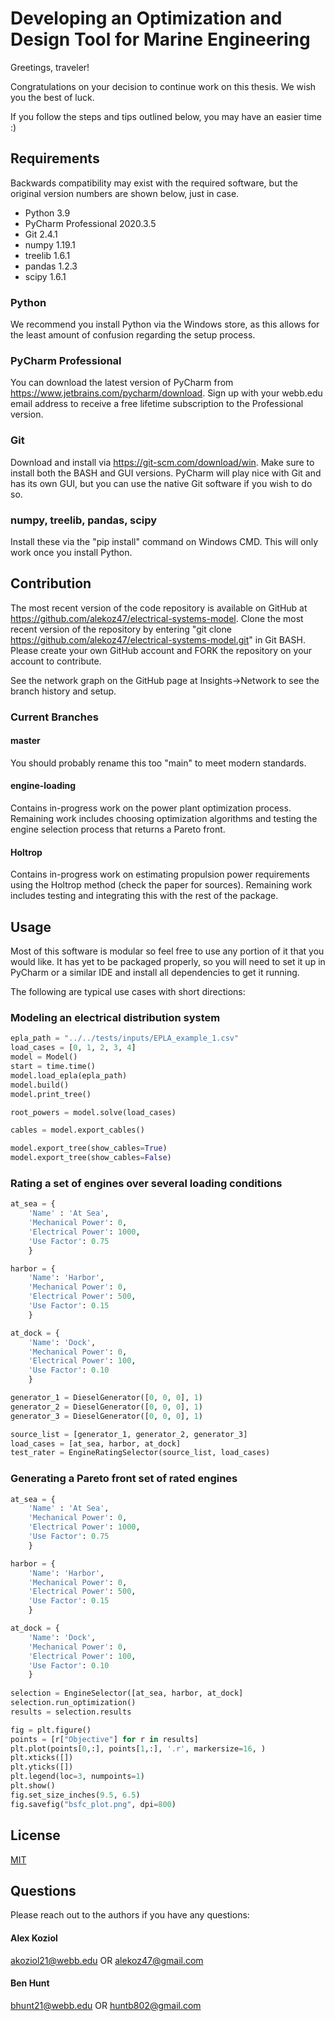 # Developing an Optimization and Design Tool for Marine Engineering

Greetings, traveler!

Congratulations on your decision to continue work on this thesis. We wish you the best of luck.

If you follow the steps and tips outlined below, you may have an easier time :)

## Requirements

Backwards compatibility may exist with the required software, but the original version numbers are shown below, just in case.
- Python 3.9
- PyCharm Professional 2020.3.5
- Git 2.4.1
- numpy 1.19.1
- treelib 1.6.1
- pandas 1.2.3
- scipy 1.6.1

### Python
We recommend you install Python via the Windows store, as this allows for the least amount of confusion regarding the setup process.

### PyCharm Professional
You can download the latest version of PyCharm from https://www.jetbrains.com/pycharm/download. 
Sign up with your webb.edu email address to receive a free lifetime subscription to the Professional version.

### Git
Download and install via https://git-scm.com/download/win.
Make sure to install both the BASH and GUI versions.
PyCharm will play nice with Git and has its own GUI, but you can use the native Git software if you wish to do so.

### numpy, treelib, pandas, scipy
Install these via the "pip install" command on Windows CMD. This will only work once you install Python.

## Contribution

The most recent version of the code repository is available on GitHub at https://github.com/alekoz47/electrical-systems-model.
Clone the most recent version of the repository by entering "git clone https://github.com/alekoz47/electrical-systems-model.git" in Git BASH.
Please create your own GitHub account and FORK the repository on your account to contribute.

See the network graph on the GitHub page at Insights->Network to see the branch history and setup.

### Current Branches
#### master
You should probably rename this too "main" to meet modern standards.
#### engine-loading
Contains in-progress work on the power plant optimization process.
Remaining work includes choosing optimization algorithms and testing the engine selection process that returns a Pareto front.
#### Holtrop
Contains in-progress work on estimating propulsion power requirements using the Holtrop method (check the paper for sources).
Remaining work includes testing and integrating this with the rest of the package.

## Usage

Most of this software is modular so feel free to use any portion of it that you would like.
It has yet to be packaged properly, so you will need to set it up in PyCharm or a similar IDE and install all dependencies to get it running.

The following are typical use cases with short directions:

### Modeling an electrical distribution system
```python
epla_path = "../../tests/inputs/EPLA_example_1.csv"
load_cases = [0, 1, 2, 3, 4]
model = Model()
start = time.time()
model.load_epla(epla_path)
model.build()
model.print_tree()

root_powers = model.solve(load_cases)

cables = model.export_cables()

model.export_tree(show_cables=True)
model.export_tree(show_cables=False)
```

### Rating a set of engines over several loading conditions
```python
at_sea = {
    'Name' : 'At Sea',
    'Mechanical Power': 0,
    'Electrical Power': 1000,
    'Use Factor': 0.75
    }

harbor = {
    'Name': 'Harbor',
    'Mechanical Power': 0,
    'Electrical Power': 500,
    'Use Factor': 0.15
    }

at_dock = {
    'Name': 'Dock',
    'Mechanical Power': 0,
    'Electrical Power': 100,
    'Use Factor': 0.10
    }

generator_1 = DieselGenerator([0, 0, 0], 1)
generator_2 = DieselGenerator([0, 0, 0], 1)
generator_3 = DieselGenerator([0, 0, 0], 1)

source_list = [generator_1, generator_2, generator_3]
load_cases = [at_sea, harbor, at_dock]
test_rater = EngineRatingSelector(source_list, load_cases)
```

### Generating a Pareto front set of rated engines
```python
at_sea = {
    'Name' : 'At Sea',
    'Mechanical Power': 0,
    'Electrical Power': 1000,
    'Use Factor': 0.75
    }

harbor = {
    'Name': 'Harbor',
    'Mechanical Power': 0,
    'Electrical Power': 500,
    'Use Factor': 0.15
    }

at_dock = {
    'Name': 'Dock',
    'Mechanical Power': 0,
    'Electrical Power': 100,
    'Use Factor': 0.10
    }
    
selection = EngineSelector([at_sea, harbor, at_dock]
selection.run_optimization()
results = selection.results

fig = plt.figure()
points = [r["Objective"] for r in results]
plt.plot(points[0,:], points[1,:], '.r', markersize=16, )
plt.xticks([])
plt.yticks([])
plt.legend(loc=3, numpoints=1)
plt.show()
fig.set_size_inches(9.5, 6.5)
fig.savefig("bsfc_plot.png", dpi=800)
```

## License

[MIT](https://choosealicense.com/licenses/mit/)

## Questions

Please reach out to the authors if you have any questions:
#### Alex Koziol 
akoziol21@webb.edu OR alekoz47@gmail.com
#### Ben Hunt 
bhunt21@webb.edu OR huntb802@gmail.com
